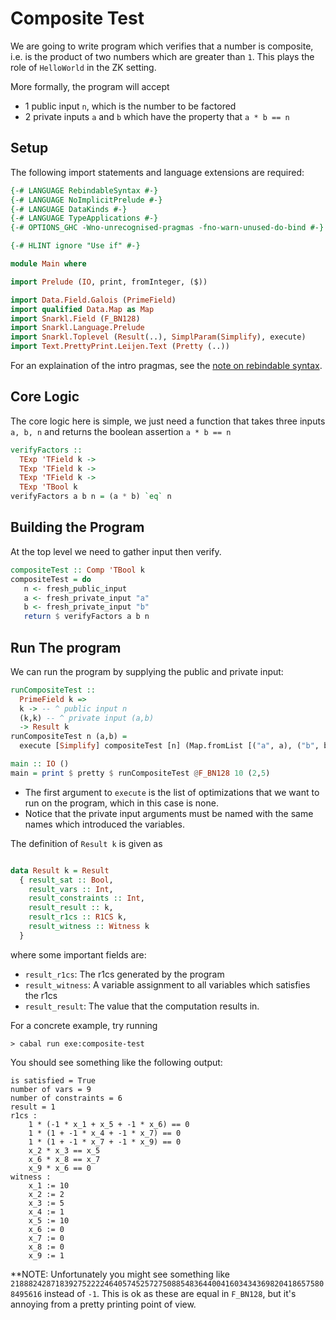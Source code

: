 # Composite Test

We are going to write program which verifies that a number is composite, i.e. is the product of two numbers which are greater than `1`. This plays the role of `HelloWorld` in the ZK setting.

More formally, the program will accept

-  1 public input `n`, which is the number to be factored
-  2 private inputs `a` and `b` which have the property that `a * b == n`

## Setup

The following import statements and language extensions are required:


```haskell
{-# LANGUAGE RebindableSyntax #-}
{-# LANGUAGE NoImplicitPrelude #-}
{-# LANGUAGE DataKinds #-}
{-# LANGUAGE TypeApplications #-}
{-# OPTIONS_GHC -Wno-unrecognised-pragmas -fno-warn-unused-do-bind #-}

{-# HLINT ignore "Use if" #-}

module Main where

import Prelude (IO, print, fromInteger, ($))

import Data.Field.Galois (PrimeField)
import qualified Data.Map as Map
import Snarkl.Field (F_BN128)
import Snarkl.Language.Prelude
import Snarkl.Toplevel (Result(..), SimplParam(Simplify), execute)
import Text.PrettyPrint.Leijen.Text (Pretty (..))
```

For an explaination of the intro pragmas, see the [note on rebindable syntax](../README.md#rebindablesyntax-extension-etc).


## Core Logic

The core logic here is simple, we just need a function that takes three inputs `a, b, n` and returns the boolean assertion `a * b == n`

```haskell
verifyFactors :: 
  TExp 'TField k -> 
  TExp 'TField k ->
  TExp 'TField k ->
  TExp 'TBool k
verifyFactors a b n = (a * b) `eq` n
```

## Building the Program

At the top level we need to gather input then verify. 

```haskell
compositeTest :: Comp 'TBool k
compositeTest = do
   n <- fresh_public_input 
   a <- fresh_private_input "a"
   b <- fresh_private_input "b"
   return $ verifyFactors a b n
```

## Run The program

We can run the program by supplying the public and private input:

```haskell
runCompositeTest :: 
  PrimeField k =>
  k -> -- ^ public input n
  (k,k) -- ^ private input (a,b)
  -> Result k
runCompositeTest n (a,b) = 
  execute [Simplify] compositeTest [n] (Map.fromList [("a", a), ("b", b)])

main :: IO ()
main = print $ pretty $ runCompositeTest @F_BN128 10 (2,5)
```

- The first argument to `execute` is the list of optimizations that we want to run on 
  the program, which in this case is none.
- Notice that the private input arguments must be named with the same names which introduced
  the variables.

The definition of `Result k` is given as

```haskell ignore

data Result k = Result
  { result_sat :: Bool,
    result_vars :: Int,
    result_constraints :: Int,
    result_result :: k,
    result_r1cs :: R1CS k,
    result_witness :: Witness k
  }
```

where some important fields are:

- `result_r1cs`: The r1cs generated by the program
- `result_witness`: A variable assignment to all variables which satisfies the r1cs
- `result_result`: The value that the computation results in.

For a concrete example, try running 

```
> cabal run exe:composite-test
```

You should see something like the following output:

```
is satisfied = True
number of vars = 9
number of constraints = 6
result = 1
r1cs :
    1 * (-1 * x_1 + x_5 + -1 * x_6) == 0
    1 * (1 + -1 * x_4 + -1 * x_7) == 0
    1 * (1 + -1 * x_7 + -1 * x_9) == 0
    x_2 * x_3 == x_5
    x_6 * x_8 == x_7
    x_9 * x_6 == 0
witness :
    x_1 := 10
    x_2 := 2
    x_3 := 5
    x_4 := 1
    x_5 := 10
    x_6 := 0
    x_7 := 0
    x_8 := 0
    x_9 := 1

```

**NOTE: Unfortunately you might see something like `21888242871839275222246405745257275088548364400416034343698204186575808495616` instead of `-1`. This is ok as these are equal in `F_BN128`, but it's annoying from a pretty printing point of view.